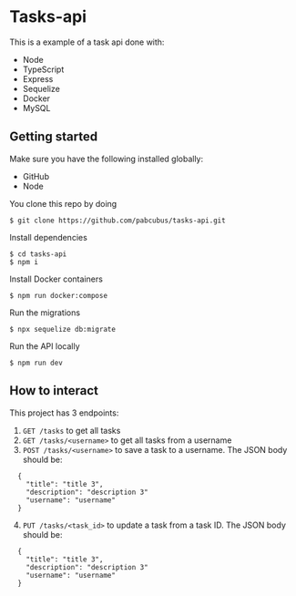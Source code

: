 # Tasks-api
This is a example of a task api done with:
- Node
- TypeScript
- Express
- Sequelize
- Docker
- MySQL

## Getting started
Make sure you have the following installed globally:

- GitHub
- Node

You clone this repo by doing 
  ```
  $ git clone https://github.com/pabcubus/tasks-api.git
  ```

Install dependencies
  ```
  $ cd tasks-api
  $ npm i
  ```

Install Docker containers
  ```
  $ npm run docker:compose
  ```

Run the migrations
  ```
  $ npx sequelize db:migrate
  ```

Run the API locally
  ```
  $ npm run dev
  ```

## How to interact
This project has 3 endpoints:
1. ```GET /tasks``` to get all tasks
2. ```GET /tasks/<username>``` to get all tasks from a username
3. ```POST /tasks/<username>``` to save a task to a username. The JSON body should be:
  ```
    {
      "title": "title 3",
      "description": "description 3"
      "username": "username"
    }
  ```
4. ```PUT /tasks/<task_id>``` to update a task from a task ID. The JSON body should be:
  ```
    {
      "title": "title 3",
      "description": "description 3"
      "username": "username"
    }
  ```